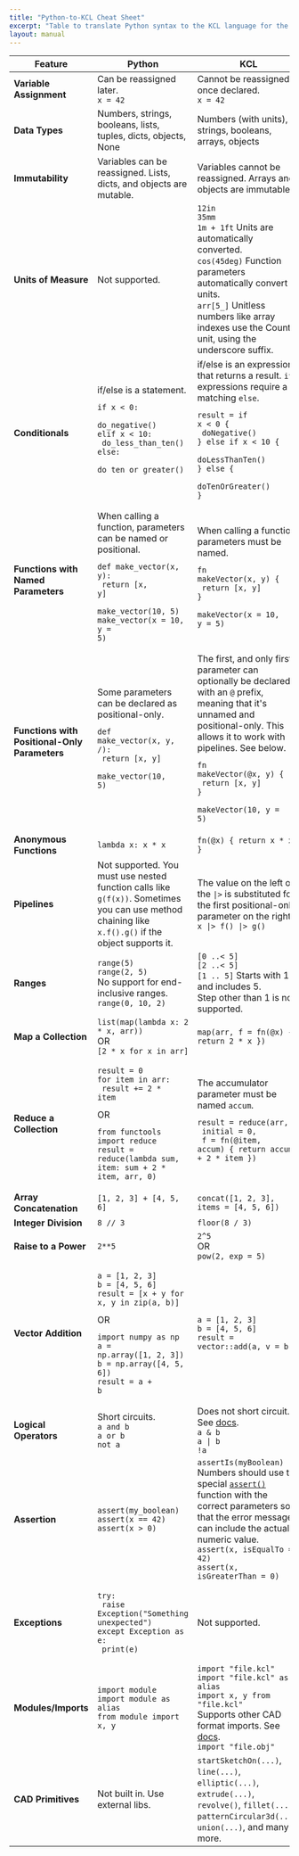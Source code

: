 ```yaml
---
title: "Python-to-KCL Cheat Sheet"
excerpt: "Table to translate Python syntax to the KCL language for the Zoo Design Studio."
layout: manual
---
```


| Feature | **Python** | **KCL** |
| ------- | ---------- | ------- |
| **Variable Assignment**    | Can be reassigned later.<br/>`x = 42` | Cannot be reassigned once declared.<br/>`x = 42` |
| **Data Types**             | Numbers, strings, booleans, lists, tuples, dicts, objects, None | Numbers (with units), strings, booleans, arrays, objects |
| **Immutability**           | Variables can be reassigned. Lists, dicts, and objects are mutable. | Variables cannot be reassigned. Arrays and objects are immutable. |
| **Units of Measure**       | Not supported.                                        | `12in`<br/>`35mm`<br/>`1m + 1ft` Units are automatically converted.<br/>`cos(45deg)` Function parameters automatically convert units.<br/>`arr[5_]` Unitless numbers like array indexes use the Count unit, using the underscore suffix. |
| **Conditionals**           | if/else is a statement.<pre><code>if x < 0:<br/>    do_negative()<br/>elif x < 10:<br/>    do_less_than_ten()<br/>else:<br/>    do_ten_or_greater()</code></pre> | if/else is an expression that returns a result. `if` expressions require a matching `else`. <pre><code>result = if x < 0 &lbrace;<br/>  doNegative()<br/>&rbrace; else if x < 10 &lbrace;<br/>  doLessThanTen()<br/>&rbrace; else &lbrace;<br/>  doTenOrGreater()<br/>&rbrace;</code></pre> |
| **Functions with Named Parameters** | When calling a function, parameters can be named or positional.<pre><code>def make_vector(x, y):<br/>    return [x, y]<br/><br/>make_vector(10, 5)<br/>make_vector(x = 10, y = 5)</code></pre> | When calling a function, parameters must be named. <pre><code>fn makeVector(x, y) &lbrace;<br/>  return [x, y]<br/>&rbrace;<br/><br/>makeVector(x = 10, y = 5)</code></pre> |
| **Functions with Positional-Only Parameters** | Some parameters can be declared as positional-only. <pre><code>def make_vector(x, y, /):<br/>    return [x, y]<br/><br/>make_vector(10, 5)</code></pre> | The first, and only first, parameter can optionally be declared with an `@` prefix, meaning that it's unnamed and positional-only. This allows it to work with pipelines. See below. <pre><code>fn makeVector(@x, y) &lbrace;<br/>  return [x, y]<br/>&rbrace;<br/><br/>makeVector(10, y = 5)</code></pre> |
| **Anonymous Functions**    | `lambda x: x * x`                                       | `fn(@x) { return x * x }` |
| **Pipelines**              | Not supported. You must use nested function calls like `g(f(x))`. Sometimes you can use method chaining like `x.f().g()` if the object supports it. | The value on the left of the `\|>` is substituted for the first positional-only parameter on the right.<br/>`x \|> f() \|> g()` |
| **Ranges**                 | `range(5)`<br/>`range(2, 5)`<br/>No support for end-inclusive ranges.<br/>`range(0, 10, 2)`      | `[0 ..< 5]`<br/>`[2 ..< 5]`<br/>`[1 .. 5]` Starts with 1 and includes 5.<br/>Step other than 1 is not supported. |
| **Map a Collection**       | `list(map(lambda x: 2 * x, arr))`<br/>OR<br/>`[2 * x for x in arr]` | `map(arr, f = fn(@x) { return 2 * x })` |
| **Reduce a Collection**    | <pre><code>result = 0<br/>for item in arr:<br/>    result += 2 * item</code></pre>OR<pre><code>from functools import reduce<br/>result = reduce(lambda sum, item: sum + 2 * item, arr, 0)</code></pre> | The accumulator parameter must be named `accum`. <pre><code>result = reduce(arr,<br/>               initial = 0,<br/>               f = fn(@item, accum) &lbrace; return accum + 2 * item &rbrace;)</code></pre> |
| **Array Concatenation**    | `[1, 2, 3] + [4, 5, 6]` | `concat([1, 2, 3], items = [4, 5, 6])` |
| **Integer Division**       | `8 // 3`                        | `floor(8 / 3)` |
| **Raise to a Power**       | `2**5`                          | `2^5`<br/>OR<br/>`pow(2, exp = 5)` |
| **Vector Addition**        | <pre><code>a = [1, 2, 3]<br/>b = [4, 5, 6]<br/>result = [x + y for x, y in zip(a, b)]</code></pre>OR<pre><code>import numpy as np<br/>a = np.array([1, 2, 3])<br/>b = np.array([4, 5, 6])<br/>result = a + b</code></pre> | <pre><code>a = [1, 2, 3]<br/>b = [4, 5, 6]<br/>result = vector::add(a, v = b)</code></pre> |
| **Logical Operators**      | Short circuits.<br/>`a and b`<br/>`a or b`<br/>`not a` | Does not short circuit. See [docs](/docs/kcl-lang/arithmetic).<br/>`a & b`<br/>`a \| b`<br/>`!a` |
| **Assertion**              | `assert(my_boolean)`<br/>`assert(x == 42)`<br/>`assert(x > 0)` | `assertIs(myBoolean)`<br/>Numbers should use the special [`assert()`](/docs/kcl-std/functions/std-assert) function with the correct parameters so that the error message can include the actual numeric value.<br/>`assert(x, isEqualTo = 42)`<br/>`assert(x, isGreaterThan = 0)` |
| **Exceptions**             | <pre><code>try:<br/>    raise Exception("Something unexpected")<br/>except Exception as e:<br/>    print(e)</code></pre> | Not supported. |
| **Modules/Imports**        | `import module`<br/>`import module as alias`<br/>`from module import x, y`            | `import "file.kcl"`<br/>`import "file.kcl" as alias`<br/>`import x, y from "file.kcl"`<br/>Supports other CAD format imports. See [docs](/docs/kcl-lang/foreign-imports).<br/>`import "file.obj"` |
| **CAD Primitives**         | Not built in. Use external libs.      | `startSketchOn(...)`, `line(...)`, `elliptic(...)`, `extrude(...)`, `revolve()`, `fillet(...)`, `patternCircular3d(...)`, `union(...)`, and many more. |

